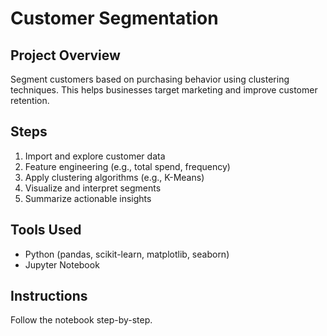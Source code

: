 # Customer Segmentation

## Project Overview
Segment customers based on purchasing behavior using clustering techniques. This helps businesses target marketing and improve customer retention.

## Steps
1. Import and explore customer data
2. Feature engineering (e.g., total spend, frequency)
3. Apply clustering algorithms (e.g., K-Means)
4. Visualize and interpret segments
5. Summarize actionable insights

## Tools Used
- Python (pandas, scikit-learn, matplotlib, seaborn)
- Jupyter Notebook

## Instructions
Follow the notebook step-by-step.